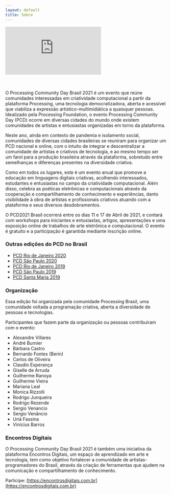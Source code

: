 ```yaml
---
layout: default
title: Sobre
---
```


<section class="video">
  <div class="video-container">
    <iframe  src="https://www.youtube.com/embed/Pz5MQ8DTvKI" frameborder="0" allow="accelerometer; autoplay; clipboard-write; encrypted-media; gyroscope; picture-in-picture" allowfullscreen></iframe>
  </div>
  <br>
  <br>
</section>

O Processing Community Day Brasil 2021 é um evento que reúne comunidades interessadas em criatividade computacional a partir da plataforma Processing, uma tecnologia democratizadora, aberta e acessível que viabiliza a expressão artístico-multimidiática a quaisquer pessoas. Idealizado pela Processing Foundation, o evento Processing Community Day (PCD) ocorre em diversas cidades do mundo onde existem comunidades de artistas e entusiastas organizadas em torno da plataforma.

Neste ano, ainda em contexto de pandemia e isolamento social, comunidades de diversas cidades brasileiras se reuniram para organizar um PCD nacional e online, com o intuito de integrar e descentralizar a comunidade de artistas e criativos de tecnologia, e ao mesmo tempo ser um farol para a produção brasileira através da plataforma, sobretudo entre semelhanças e diferenças presentes na diversidade criativa.

Como em todos os lugares, este é um evento anual que promove a educação em linguagens digitais criativas, acolhendo interessados, estudantes e entusiastas no campo da criatividade computacional. Além disso, celebra as poéticas eletrônicas e computacionais através da cooperação e compartilhamento de conhecimento e experiências, danto visibilidade à obra de artistas e profissionais criativos atuando com a plataforma e seus diversos desdobramentos.

O PCD2021 Brasil ocorrerá entre os dias 11 e 17 de Abril de 2021, e contará com workshops para iniciantes e entusiastas, artigos, apresentações e uma exposição online de trabalhos de arte eletrônica e computacional. O evento é gratuito e a participação é garantida mediante inscrição online.

### Outras edições do PCD no Brasil

- [PCD Rio de Janeiro 2020](<https://www.openprocessing.org/class/63704>)<br>
- [PCD São Paulo 2020](<https://arteprog.space/PCD-SP-20/>)<br>
- [PCD Rio de Janeiro 2019](<http://life.dad.puc-rio.br/pcd2019/>)<br>
- [PCD São Paulo 2019](<https://arteprog.space/PCD-SP-19/PT/>)<br>
- [PCD Santa Maria 2019](<http://brunoruchiga.com/pcd-santamaria/>)

### Organização

Essa edição foi organizada pela comunidade Processing Brasil, uma comunidade voltada a programação criativa, aberta a diversidade de pessoas e tecnologias.

Participantes que fazem parte da organização ou pessoas contribuiram com o evento:

- Alexandre Villares
- André Burnier
- Bárbara Castro
- Bernardo Fontes (Berin)
- Carlos de Oliveira
- Claudio Esperança
- Giselle de Arruda
- Guilherme Ranoya
- Guilherme Vieira
- Mariana Leal
- Monica Rizzolli
- Rodrigo Junqueira
- Rodrigo Rezende
- Sergio Venancio
- Sergio Venâncio
- Uriá Fassina
- Vinícius Barros


### Encontros Digitais

O Processing Community Day Brasil 2021 é também uma iniciativa da plataforma Encontros Digitais, um espaço de aprendizado em arte e tecnologia, tem como objetivo fortalecer a comunidade de artistas-programadores do Brasil, através da criação de ferramentas que ajudem na comunicação e compartilhamento de conhecimento.

Participe: [https://encontrosdigitais.com.br](https://encontrosdigitais.com.br)
